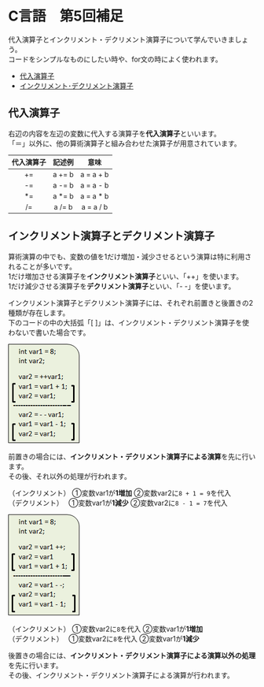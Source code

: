 # C言語　第5回補足
代入演算子とインクリメント・デクリメント演算子について学んでいきましょう。  
コードをシンプルなものにしたい時や、for文の時によく使われます。

  - [代入演算子](#代入演算子)
  - [インクリメント･デクリメント演算子](#インクリメント演算子とデクリメント演算子)
  
## 代入演算子
右辺の内容を左辺の変数に代入する演算子を**代入演算子**といいます。  
「＝」以外に、他の算術演算子と組み合わせた演算子が用意されています。  

|代入演算子|記述例|意味|  
|:---:|:---:|:---:| 
|+=|a += b|a = a + b|  
|-=|a -= b|a = a - b|  
|*=|a *= b|a = a * b|  
|/=|a /= b|a = a / b|


## インクリメント演算子とデクリメント演算子
算術演算の中でも、変数の値を1だけ増加・減少させるという演算は特に利用されることが多いです。  
1だけ増加させる演算子を**インクリメント演算子**といい、「++」を使います。  
1だけ減少させる演算子を**デクリメント演算子**といい、「- -」を使います。  

インクリメント演算子とデクリメント演算子には、それぞれ前置きと後置きの2種類が存在します。  
下のコードの中の大括弧「[ ]」は、インクリメント・デクリメント演算子を使わないで書いた場合です。

![](./img/pc_05+_1.png)

前置きの場合には、**インクリメント・デクリメント演算子による演算**を先に行います。  
その後、それ以外の処理が行われます。

（インクリメント）
①変数var1が**1増加**
②変数var2に`8 + 1 = 9`を代入  
（デクリメント）　
①変数var1が**1減少**
②変数var2に`8 - 1 = 7`を代入

![](./img/pc_05+_2.png)

（インクリメント）
①変数var2に`8`を代入
②変数var1が**1増加**  
（デクリメント）　
①変数var2に`8`を代入
②変数var1が**1減少**

後置きの場合には、**インクリメント・デクリメント演算子による演算以外の処理**を先に行います。  
その後、インクリメント・デクリメント演算子による演算が行われます。
